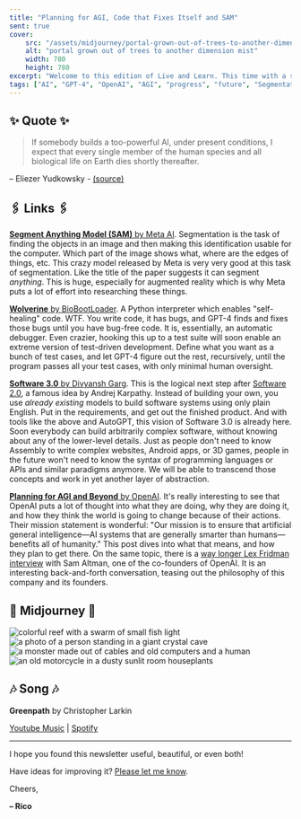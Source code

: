 ```yaml
---
title: "Planning for AGI, Code that Fixes Itself and SAM"
sent: true
cover:
    src: "/assets/midjourney/portal-grown-out-of-trees-to-another-dimension-mist.webp"
    alt: "portal grown out of trees to another dimension mist"
    width: 780
    height: 780
excerpt: "Welcome to this edition of Live and Learn. This time with a system named Wolverine that enables code to fix itself, an article describing the implications of a new paradigm called Software 3.0, and OpenAIs take on how they work towards creating AGI, while making sure that it's beneficial for as many people as possible."
tags: ["AI", "GPT-4", "OpenAI", "AGI", "progress", "future", "Segmentation", "Software 2.0", "Software 3.0"]
---
```


## ✨ Quote ✨

> If somebody builds a too-powerful AI, under present conditions, I expect that every single member of the human species and all biological life on Earth dies shortly thereafter.

– Eliezer Yudkowsky - [(source)](https://time.com/6266923/ai-eliezer-yudkowsky-open-letter-not-enough/)

## 🖇️ Links 🖇️

[**Segment Anything Model (SAM)** by Meta AI](https://ai.facebook.com/blog/segment-anything-foundation-model-image-segmentation/). Segmentation is the task of finding the objects in an image and then making this identification usable for the computer. Which part of the image shows what, where are the edges of things, etc. This crazy model released by Meta is very very good at this task of segmentation. Like the title of the paper suggests it can segment *anything*. This is huge, especially for augmented reality which is why Meta puts a lot of effort into researching these things.

[**Wolverine** by BioBootLoader](https://github.com/biobootloader/wolverine). A Python interpreter which enables "self-healing" code. WTF. You write code, it has bugs, and GPT-4 finds and fixes those bugs until you have bug-free code. It is, essentially, an automatic debugger. Even crazier, hooking this up to a test suite will soon enable an extreme version of test-driven development. Define what you want as a bunch of test cases, and let GPT-4 figure out the rest, recursively, until the program passes all your test cases, with only minimal human oversight.

[**Software 3.0** by Divyansh Garg](https://divgarg.substack.com/p/software-3). This is the logical next step after [Software 2.0](https://karpathy.medium.com/software-2-0-a64152b37c35), a famous idea by Andrej Karpathy. Instead of building your own, you use *already existing* models to build software systems using only plain English. Put in the requirements, and get out the finished product. And with tools like the above and AutoGPT, this vision of Software 3.0 is already here. Soon everybody can build arbitrarily complex software, without knowing about any of the lower-level details. Just as people don't need to know Assembly to write complex websites, Android apps, or 3D games, people in the future won't need to know the syntax of programming languages or APIs and similar paradigms anymore. We will be able to transcend those concepts and work in yet another layer of abstraction. 

[**Planning for AGI and Beyond** by OpenAI](https://openai.com/blog/planning-for-agi-and-beyond). It's really interesting to see that OpenAI puts a lot of thought into what they are doing, why they are doing it, and how they think the world is going to change because of their actions. Their mission statement is wonderful: "Our mission is to ensure that artificial general intelligence—AI systems that are generally smarter than humans—benefits all of humanity." This post dives into what that means, and how they plan to get there. On the same topic, there is a [way longer Lex Fridman interview](https://open.spotify.com/episode/6rAOusZcsuNtCv8mefmwND) with Sam Altman, one of the co-founders of OpenAI. It is an interesting back-and-forth conversation, teasing out the philosophy of this company and its founders.


## 🌌 Midjourney 🌌

![colorful reef with a swarm of small fish light](/assets/midjourney/colorful-reef-with-a-swarm-of-small-fish-light.webp)
![a photo of a person standing in a giant crystal cave](/assets/midjourney/a-photo-of-a-person-standing-in-a-giant-crystal-cave.webp)
![a monster made out of cables and old computers and a human](/assets/midjourney/a-monster-made-out-of-cables-and-old-computers-and-a-human.webp)
![an old motorcycle in a dusty sunlit room houseplants](/assets/midjourney/an-old-motorcycle-in-a-dusty-sunlit-room-houseplants.webp)


## 🎶 Song 🎶

**Greenpath** by Christopher Larkin

[Youtube Music](https://music.youtube.com/watch?v=_qSMO0GkPuM) | [Spotify](https://open.spotify.com/track/3aNQml5bh85dPhkvFIb9QB)

---

I hope you found this newsletter useful, beautiful, or even both!

Have ideas for improving it? [Please let me know](https://airtable.com/shro1VeyG4lkNXkx2).

Cheers,

**– Rico**
